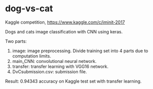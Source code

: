# dog-vs-cat
Kaggle competition, https://www.kaggle.com/c/iminit-2017

Dogs and cats image classification with CNN using keras.

Two parts:
1. image: image preprocessing. Divide training set into 4 parts due to computation limits.
2. main_CNN: convolutional neural network.
3. transfer: transfer learning with VGG16 network.
4. DvCsubmission.csv: submission file.

Result:
0.94343 accuracy on Kaggle test set with transfer learning.

